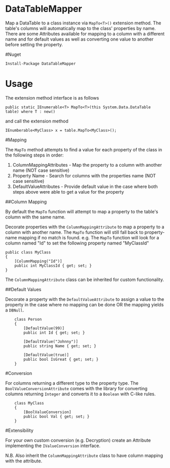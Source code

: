 # DataTableMapper
Map a DataTable to a class instance via `MapTo<T>()` extension method. The table's columns will automatically map to the class' properties by name. There are some Attributes available for mapping to a column with a different name and for default values as well as converting one value to another before setting the property. 

#Nuget

	Install-Package DataTableMapper

# Usage

The extension method interface is as follows

	public static IEnumerable<T> MapTo<T>(this System.Data.DataTable table) where T : new()


and call the extension method

	IEnumberable<MyClass> x = table.MapTo<MyClass>();
	
#Mapping

The `MapTo` method attempts to find a value for each property of the class in the following steps in order:

1. ColumnMappingAttributes - Map the property to a column with another name (NOT case sensitive)
2. Property Name - Search for columns with the properties name (NOT case sensitive)
3. DefaultValueAttributes - Provide default value in the case where both steps above were able to get a value for the property

##Column Mapping

By default the `MapTo` function will attempt to map a property to the table's column with the same name.

Decorate properties with the `ColumnMappingAttribute` to map a property to a column with another name. The `MapTo` function will still fall back to property-name mapping if no match is found. e.g. The `MapTo` function will look for a column named "Id" to set the following property named "MyClassId"

	public class MyClass
	{
		[ColumnMapping("Id")]
		public int MyClassId { get; set; }
	}	
	
The `ColumnMappingAttribute` class can be inherited for custom functionality.
		
##Default Values

Decorate a property with the `DefaultValueAttribute` to assign a value to the property in the case where no mapping can be done OR the mapping yields a `DBNull`.	

		class Person
        {
            [DefaultValue(99)]
            public int Id { get; set; }

            [DefaultValue("Johnny")]
            public string Name { get; set; }

            [DefaultValue(true)]
            public bool IsGreat { get; set; }
        }

#Conversion

For columns returning a different type to the property type. The `BoolValueConversionAttribute` comes with the library for converting columns returning `Integer` and converts it to a `Boolean` with C-like rules.

		class MyClass
        {
            [BoolValueConversion]
            public bool Val { get; set; }
        }

#Extensibility

For your own custom conversion (e.g. Decryption) create an Attribute implementing the `IValueConversion` interface. 

N.B. Also inherit the `ColumnMappingAttribute` class to have column mapping with the attribute.


